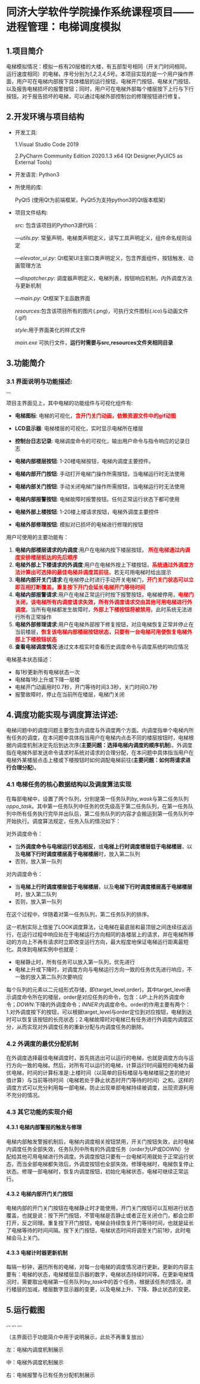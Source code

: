 # 同济大学软件学院操作系统课程项目——进程管理：电梯调度模拟
## 1.项目简介

电梯模拟情况：模拟一栋有20层楼的大楼，有五部型号相同（开关门时间相同，运行速度相同）的电梯，序号分别为*1,2,3,4,5*号。本项目实现的是一个用户操作界面，用户可在电梯内部按下具体楼层的运行按钮，电梯开门按钮、电梯关门按钮、以及报告电梯损坏的报警按钮；同时，用户可在电梯外部每个楼层按下上行与下行按钮。对于报告损坏的电梯，可以通过电梯外部控制台的修理按钮进行修复。

## 2.开发环境与项目结构

- 开发工具:

  1.Visual Studio Code 2019

  2.PyCharm Community Edition 2020.1.3 x64 (Qt Designer,PyUIC5 as External Tools)

- 开发语言:  Python3

- 所使用的库:

  PyQt5 (使用Qt为前端框架，PyQt5为支持python3的Qt版本框架)

- 项目文件结构:

  *src*: 包含该项目的Python3源代码：

     —*utils.py*: 常量声明，电梯类声明定义，读写工具声明定义，组件命名规则设定

     —*elevator_ui.py*: Qt框架UI主窗口类声明定义，包含界面组件，按钮触发、动画管理方法

     —*dispatcher.py*: 调度器声明定义，电梯列表，按钮响应机制，内外调度方法与更新机制
  
     —*main.py*: Qt框架下主函数界面
  
  *resources*:包含该项目所有的图片(.png)，可执行文件图标(.ico)与动画文件(.gif)
  
  *style*:用于界面美化的样式文件
  
  *main.exe* 可执行文件，**运行时需要与src,resources文件夹相同目录**

## 3.功能简介

### 3.1 界面说明与功能描述:

<img src="https://gitee.com/mount-potato/markdown-img-hosting/raw/master/pic/20210512235430.png" alt="img" style="zoom: 30%;" />

项目主界面见上，其中电梯的功能组件与可视化组件有:

- **电梯图标**: 电梯的可视化，**<font color='red'>含开门关门动画，依赖资源文件中的gif动图</font>**
- **LCD显示器**: 电梯楼层的可视化，实时显示电梯所在楼层
- **控制台日志记录**: 电梯调度命令的可视化，输出用户命令与指令响应的记录日志

- **电梯内部楼层按钮**: 1-20楼电梯按钮，电梯内调度主要控件。
- **电梯内部开门按钮**: 手动打开电梯门操作所需按钮，当电梯运行时无法使用
- **电梯内部关门按钮**: 手动关闭电梯门操作所需按钮，当电梯运行时无法使用
- **电梯内部报警按钮**: 电梯故障时报警按钮。任何正常运行状态下都可使用
- **电梯外部上楼按钮**: 1-20楼上楼请求按钮，电梯外调度主要控件
- **电梯外部修理按钮**: 模拟对已损坏的电梯进行修理的按钮

用户可使用的主要功能有：

1. **电梯内部楼层请求的内调度**:用户在电梯内按下楼层按钮， **<font color='red'>所在电梯通过内调度安排楼层抵达的先后顺序</font>**
2. **电梯外部上下楼请求的外调度**:用户在电梯外按上下楼按钮，**<font color='red'>系统通过外调度方法计算出可选择的最佳电梯并调度其前往</font>**，若无可用电梯时给出提示
3. **电梯内部开关门请求**:在电梯停止时进行手动开关电梯门，**<font color='red'>开门关门状态可以立即互相打断覆盖，重复按下开门会延长电梯开门等待时间</font>**
4. **电梯内部报警请求**:用户在电梯正常运行时按下报警按钮，电梯被停用，**<font color='red'>电梯门关闭，该电梯所有内调度请求失效，所有外调度请求交由其他可用电梯进行外调度</font>**。当所有电梯都发生故障时，**<font color='red'>外部上下楼按钮将被禁用</font>**，此时系统无法进行所有正常操作
5. **电梯外部修理请求**:用户在电梯外部按下修复按钮，对应电梯恢复正常并停止在当前楼层，**<font color='red'>恢复该电梯内部楼层按钮状态，只要有一台电梯可用便恢复电梯外部上下楼按钮状态</font>**
6. **查看电梯调度情况**:通过文本框实时查看历史调度命令与调度系统的响应情况

电梯基本状态描述：

- 每1秒更新所有电梯状态一次
- 电梯每1秒上升或下降一层楼
- 电梯开门动画用时0.7秒，开门等待时间3.3秒，关门时间0.7秒
- 报警故障时，停止在当前所在楼层，电梯门关闭



## 4.调度功能实现与调度算法详述:

电梯问题中的调度问题主要包含内调度与外调度两个方面。内调度指单个电梯内所有任务的调度，在本问题中具体指当用户在电梯内点击不同的楼层按钮时，电梯根据内调度机制决定先后到达次序(**主要问题：选择电梯内调度的顺序机制**)。外调度指在电梯外部发送命令请求时系统对请求的合理分配，在本问题中具体指当用户在电梯外某楼层点击上楼或下楼按钮时如何调配电梯前往(**主要问题：如何将请求进行合理分配**)。

### 4.1 电梯任务的核心数据结构以及调度算法实现

在每部电梯中，设置了两个队列，分别是第一任务队列*by_wask*与第二任务队列*oppo_task*。其中第一任务队列中任务的优先级高于第二任务队列，在第一任务队列中所有任务执行完毕并出队后，第二任务队列的内容才会搬运到第一任务队列中开始执行。调度算法规定，任务入队的情况如下：

对外调度命令：

- 当**外调度命令与电梯运行状态相反**，或**电梯上行时调度楼层低于电梯楼层**，以及**电梯下行时调度楼层高于电梯楼层**时，放入第二队列
- 否则，放入第一队列

对内调度命令：

- 当**电梯上行时调度楼层低于电梯楼层**，以及**电梯下行时调度楼层高于电梯楼层**时，放入第二队列
- 否则，放入第一队列

在这个过程中，伴随着对第一任务队列，第二任务队列的排序。

这一机制实际上借鉴了LOOK调度算法，让电梯在最底层和最顶层之间连续往返运行，在运行过程中响应处在于电梯运行方向相同的各楼层上的请求，并在电梯所移动的方向上不再有请求时立即改变运行方向，最大程度地保证电梯运行距离最短化。具体到电梯实例中也就是：

- 电梯静止时，所有任务可以放入第一队列，优先进行
- 电梯上升或下降时，对调度方向与电梯运行方向一致的任务优先进行响应，不一致的放入第二队列次要响应

每个队列的元素以二元组形式存储，即(target_level,order)，其中target_level表示调度命令所在的楼层，order是对应任务的命令，包含：*UP*:上升的外调度命令；*DOWN*:下降的外调度命令；*INNER*:内调度命令。order的作用主要有两个：1.对外调度按下的按钮，可以根据target_level与order定位到对应按钮，电梯到达时可以恢复该按钮的长亮状态；2.电梯故障时对电梯已有任务进行外调度内调度区分，从而实现对外调度任务的重新分配与内调度任务的删除。

### 4.2 外调度的最优分配机制

在外调度选择最佳电梯调度时，首先挑选出可以运行的电梯，也就是调度方向与运行方向一致的电梯。然后，对所有可以运行的电梯，计算运行时间最短的电梯为最优电梯，时间的计算标准是:上楼时间（以简单的目标楼层与电梯楼层之差的绝对值计算）与当前等待时间（电梯若处于静止状态时开门等待的时间）之和。这样的调度方式可以充分利用每一部电梯，防止出现单部电梯持续被调度，出现资源利用不充分的情况。

### 4.3 其它功能的实现介绍

#### 4.3.1 电梯内部警报的触发与修理

电梯内部触发警报机制后，电梯内调度相关按钮禁用，开关门按钮失效，此时电梯内调度任务全部失效，任务队列中所有的外调度任务（order为UP或DOWN）分配给其他可用电梯进行外调度。外调度按钮只要有一台电梯可用就处于正常运行状态，而当全部电梯都失效后，外调度按钮也全部失效。修理电梯时，电梯恢复停止状态。修理一部电梯时，恢复内调度按钮，初始化电梯状态，电梯可继续正常运行。

#### 4.3.2 电梯内部开门关门按钮

电梯内部的开门关门按钮在电梯静止时才能使用，开门关门按钮可以互相进行状态覆盖，也就是说：按下开门按钮，不管电梯是否静止或者正在关闭仓门，都会立即打开，反之同理。重复按下开门按钮，电梯会持续恢复开门等待时间，也就是延长了电梯等待的时间间隔。按下关门按钮，电梯状态时间将调至关门前1秒，此时电梯会马上关门。

#### 4.3.3 电梯计时器更新机制

每隔一秒钟，遍历所有的电梯，对每一台电梯的调度情况进行更新。更新的内容主要有：电梯的状态，电梯楼层显示器的数字，电梯状态持续时间等。在更新电梯情况时，需要取出电梯第一任务队列*by_task*中的首个任务，根据该任务的情况，进行楼层的加减，楼层数字显示器的变更，以及电梯上升、下降、静止状态的变更。	



## 5.运行截图

<img src="https://gitee.com/mount-potato/markdown-img-hosting/raw/master/pic/20210513103947.png" alt="img" style="zoom: 28%;" /> <img src="https://gitee.com/mount-potato/markdown-img-hosting/raw/master/pic/20210513104135.png" alt="img" style="zoom: 28%;" /> <img src="https://gitee.com/mount-potato/markdown-img-hosting/raw/master/pic/20210513104136.png" alt="img" style="zoom: 28%;" /> 

（主界面已于功能简介中用于说明展示，此处不再重复放出）

左：电梯内调度机制展示

中：电梯外调度机制展示

右：电梯报警与已有任务分配机制展示
